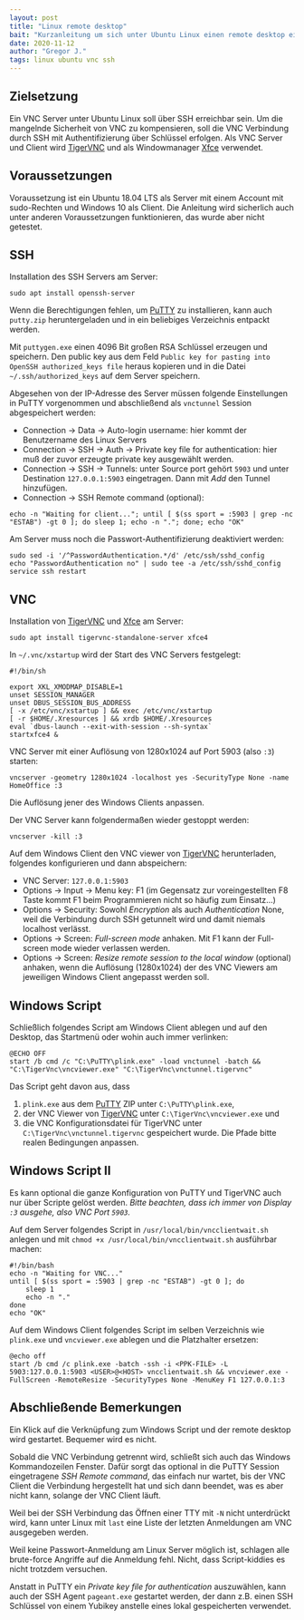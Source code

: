 ```yaml
---
layout: post
title: "Linux remote desktop"
bait: "Kurzanleitung um sich unter Ubuntu Linux einen remote desktop einzurichten."
date: 2020-11-12
author: "Gregor J."
tags: linux ubuntu vnc ssh
---
```


## Zielsetzung

Ein VNC Server unter Ubuntu Linux soll über SSH erreichbar sein. Um die mangelnde Sicherheit von VNC zu kompensieren, soll die VNC Verbindung durch SSH mit Authentifizierung über Schlüssel erfolgen. Als VNC Server und Client wird [TigerVNC] und als Windowmanager [Xfce] verwendet. 

## Voraussetzungen

Voraussetzung ist ein Ubuntu 18.04 LTS als Server mit einem Account mit sudo-Rechten und Windows 10 als Client. Die Anleitung wird sicherlich auch unter anderen Voraussetzungen funktionieren, das wurde aber nicht getestet.

## SSH

Installation des SSH Servers am Server:
```
sudo apt install openssh-server
```

Wenn die Berechtigungen fehlen, um [PuTTY] zu installieren, kann auch `putty.zip` heruntergeladen und in ein beliebiges Verzeichnis entpackt werden.
 
Mit `puttygen.exe` einen 4096 Bit großen RSA Schlüssel erzeugen und speichern. Den public key aus dem Feld `Public key for pasting into OpenSSH authorized_keys file` heraus kopieren und in die Datei `~/.ssh/authorized_keys` auf dem Server speichern.

Abgesehen von der IP-Adresse des Server müssen folgende Einstellungen in PuTTY vorgenommen und abschließend als `vnctunnel` Session abgespeichert werden:
* Connection → Data → Auto-login username: hier kommt der Benutzername des Linux Servers
* Connection → SSH → Auth → Private key file for authentication: hier muß der zuvor erzeugte private key ausgewählt werden.
* Connection → SSH → Tunnels: unter Source port gehört `5903` und unter Destination `127.0.0.1:5903` eingetragen. Dann mit _Add_ den Tunnel hinzufügen.
* Connection → SSH Remote command (optional):
```
echo -n "Waiting for client..."; until [ $(ss sport = :5903 | grep -nc "ESTAB") -gt 0 ]; do sleep 1; echo -n "."; done; echo "OK"
```

Am Server muss noch die Passwort-Authentifizierung deaktiviert werden:
```
sudo sed -i '/^PasswordAuthentication.*/d' /etc/ssh/sshd_config
echo "PasswordAuthentication no" | sudo tee -a /etc/ssh/sshd_config
service ssh restart
```

## VNC

Installation von [TigerVNC] und [Xfce] am Server:
```
sudo apt install tigervnc-standalone-server xfce4
```

In `~/.vnc/xstartup` wird der Start des VNC Servers festgelegt:
```
#!/bin/sh

export XKL_XMODMAP_DISABLE=1
unset SESSION_MANAGER
unset DBUS_SESSION_BUS_ADDRESS
[ -x /etc/vnc/xstartup ] && exec /etc/vnc/xstartup
[ -r $HOME/.Xresources ] && xrdb $HOME/.Xresources
eval `dbus-launch --exit-with-session --sh-syntax`
startxfce4 &
```

VNC Server mit einer Auflösung von 1280x1024 auf Port 5903 (also `:3`) starten:
```
vncserver -geometry 1280x1024 -localhost yes -SecurityType None -name HomeOffice :3
```
Die Auflösung jener des Windows Clients anpassen.

Der VNC Server kann folgendermaßen wieder gestoppt werden:
```
vncserver -kill :3
```

Auf dem Windows Client den VNC viewer von [TigerVNC] herunterladen, folgendes konfigurieren und dann abspeichern:
* VNC Server: `127.0.0.1:5903`
* Options → Input → Menu key: F1 (im Gegensatz zur voreingestellten F8 Taste kommt F1 beim Programmieren nicht so häufig zum Einsatz...)
* Options → Security: Sowohl _Encryption_ als auch _Authentication_ None, weil die Verbindung durch SSH getunnelt wird und damit niemals localhost verlässt.
* Options → Screen: _Full-screen mode_ anhaken. Mit F1 kann der Full-screen mode wieder verlassen werden.
* Options → Screen: _Resize remote session to the local window_ (optional) anhaken, wenn die Auflösung (1280x1024) der des VNC Viewers am jeweiligen Windows Client angepasst werden soll.

## Windows Script

Schließlich folgendes Script am Windows Client ablegen und auf den Desktop, das Startmenü oder wohin auch immer verlinken:
```
@ECHO OFF
start /b cmd /c "C:\PuTTY\plink.exe" -load vnctunnel -batch && "C:\TigerVnc\vncviewer.exe" "C:\TigerVnc\vnctunnel.tigervnc"
```
Das Script geht davon aus, dass
1. `plink.exe` aus dem [PuTTY] ZIP unter `C:\PuTTY\plink.exe`,
2. der VNC Viewer von [TigerVNC] unter `C:\TigerVnc\vncviewer.exe` und
3. die VNC Konfigurationsdatei für TigerVNC unter `C:\TigerVnc\vnctunnel.tigervnc` gespeichert wurde.
Die Pfade bitte realen Bedingungen anpassen.

## Windows Script II

Es kann optional die ganze Konfiguration von PuTTY und TigerVNC auch nur über Scripte gelöst werden. _Bitte beachten, dass ich immer von Display `:3` ausgehe, also VNC Port `5903`._

Auf dem Server folgendes Script in `/usr/local/bin/vncclientwait.sh` anlegen und mit `chmod +x /usr/local/bin/vncclientwait.sh` ausführbar machen:
```
#!/bin/bash
echo -n "Waiting for VNC..."
until [ $(ss sport = :5903 | grep -nc "ESTAB") -gt 0 ]; do
	sleep 1
	echo -n "."
done
echo "OK"
```

Auf dem Windows Client folgendes Script im selben Verzeichnis wie `plink.exe` und `vncviewer.exe` ablegen und die Platzhalter ersetzen:
```
@echo off
start /b cmd /c plink.exe -batch -ssh -i <PPK-FILE> -L 5903:127.0.0.1:5903 <USER>@<HOST> vncclientwait.sh && vncviewer.exe -FullScreen -RemoteResize -SecurityTypes None -MenuKey F1 127.0.0.1:3
```

## Abschließende Bemerkungen

Ein Klick auf die Verknüpfung zum Windows Script und der remote desktop wird gestartet. Bequemer wird es nicht.

Sobald die VNC Verbindung getrennt wird, schließt sich auch das Windows Kommandozeilen Fenster. Dafür sorgt das optional in die PuTTY Session eingetragene _SSH Remote command_, das einfach nur wartet, bis der VNC Client die Verbindung hergestellt hat und sich dann beendet, was es aber nicht kann, solange der VNC Client läuft.

Weil bei der SSH Verbindung das Öffnen einer TTY mit `-N` nicht unterdrückt wird, kann unter Linux mit `last` eine Liste der letzten Anmeldungen am VNC ausgegeben werden.

Weil keine Passwort-Anmeldung am Linux Server möglich ist, schlagen alle brute-force Angriffe auf die Anmeldung fehl. Nicht, dass Script-kiddies es nicht trotzdem versuchen.

Anstatt in PuTTY ein _Private key file for authentication_ auszuwählen, kann auch der SSH Agent `pageant.exe` gestartet werden, der dann z.B. einen SSH Schlüssel von einem Yubikey anstelle eines lokal gespeicherten verwendet. 

[PuTTY]: https://www.chiark.greenend.org.uk/~sgtatham/putty/latest.html
[TigerVNC]: https://tigervnc.org/
[Xfce]: https://xfce.org/
